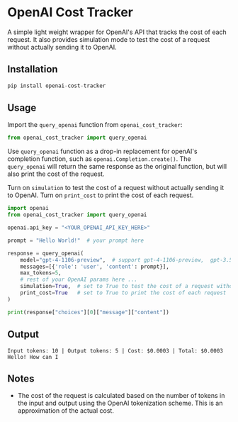 # OpenAI Cost Tracker
A simple light weight wrapper for OpenAI's API that tracks the cost of each request. It also provides simulation mode to test the cost of a request without actually sending it to OpenAI. 


## Installation
```python
pip install openai-cost-tracker
```


## Usage
Import the ```query_openai``` function from ```openai_cost_tracker```:
    
```python
from openai_cost_tracker import query_openai
```


Use ```query_openai``` function as a drop-in replacement for openAI's completion function, such as ```openai.Completion.create()```. The ```query_openai``` will return the same response as the original function, but will also print the cost of the request. 

Turn on ```simulation``` to test the cost of a request without actually sending it to OpenAI. Turn on ```print_cost``` to print the cost of each request.

```python
import openai 
from openai_cost_tracker import query_openai

openai.api_key = "<YOUR_OPENAI_API_KEY_HERE>"

prompt = "Hello World!"  # your prompt here

response = query_openai(
    model="gpt-4-1106-preview",  # support gpt-4-1106-preview,  gpt-3.5-turbo-1106,  gpt-4
    messages=[{'role': 'user', 'content': prompt}],            
    max_tokens=5,
    # rest of your OpenAI params here ...
    simulation=True,  # set to True to test the cost of a request without actually sending it to OpenAI 
    print_cost=True   # set to True to print the cost of each request
)     

print(response["choices"][0]["message"]["content"])
```


## Output
```
Input tokens: 10 | Output tokens: 5 | Cost: $0.0003 | Total: $0.0003
Hello! How can I
```


## Notes
- The cost of the request is calculated based on the number of tokens in the input and output using the OpenAI tokenization scheme. This is an approximation of the actual cost.
